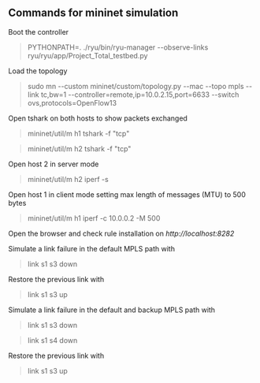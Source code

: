 ## Commands for mininet simulation

Boot the controller
>   PYTHONPATH=. ./ryu/bin/ryu-manager --observe-links ryu/ryu/app/Project_Total_testbed.py

Load the topology
>  sudo mn --custom mininet/custom/topology.py --mac --topo mpls --link tc,bw=1 --controller=remote,ip=10.0.2.15,port=6633 --switch ovs,protocols=OpenFlow13

Open tshark on both hosts to show packets exchanged
>  mininet/util/m h1 tshark -f "tcp"


>  mininet/util/m h2 tshark -f "tcp"

Open host 2 in server mode
>  mininet/util/m h2 iperf -s

Open host 1 in client mode setting max length of messages (MTU) to 500 bytes
>  mininet/util/m h1 iperf -c 10.0.0.2 -M 500

Open the browser and check rule installation on *http://localhost:8282*

Simulate a link failure in the default MPLS path with
>  link s1 s3 down

Restore the previous link with 
>  link s1 s3 up

Simulate a link failure in the default and backup MPLS path with
>  link s1 s3 down

>  link s1 s4 down

Restore the previous link with 
>  link s1 s3 up